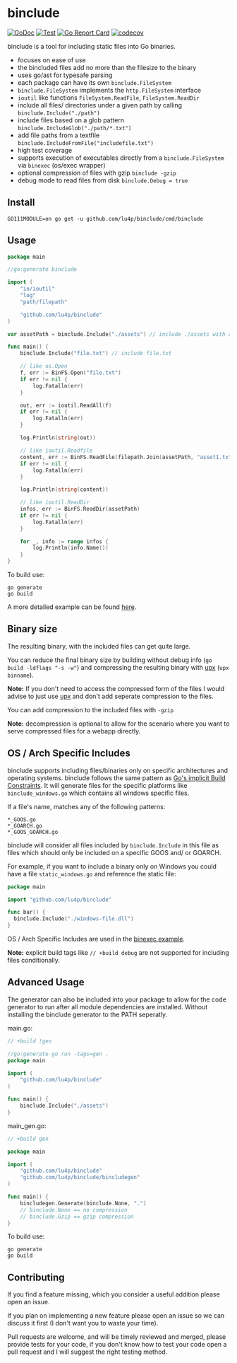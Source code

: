 # binclude

[![GoDoc](https://img.shields.io/badge/go.dev-reference-007d9c?logo=go&logoColor=white&style=flat-square)](https://pkg.go.dev/github.com/lu4p/binclude)
[![Test](https://github.com/lu4p/binclude/workflows/Test/badge.svg)](https://github.com/lu4p/binclude/actions?query=workflow%3ATest)
[![Go Report Card](https://goreportcard.com/badge/github.com/lu4p/binclude)](https://goreportcard.com/report/github.com/lu4p/binclude)
[![codecov](https://codecov.io/gh/lu4p/binclude/branch/master/graph/badge.svg)](https://codecov.io/gh/lu4p/binclude)

binclude is a tool for including static files into Go binaries.
- focuses on ease of use
- the bincluded files add no more than the filesize to the binary
- uses go/ast for typesafe parsing
- each package can have its own `binclude.FileSystem`
- `binclude.FileSystem` implements the `http.FileSystem` interface
- `ioutil` like functions `FileSystem.ReadFile`, `FileSystem.ReadDir`
- include all files/ directories under a given path by calling `binclude.Include("./path")`
- include files based on a glob pattern `binclude.IncludeGlob("./path/*.txt")`
- add file paths from a textfile `binclude.IncludeFromFile("includefile.txt")`
- high test coverage
- supports execution of executables directly from a `binclude.FileSystem` via `binexec` (os/exec wrapper)
- optional compression of files with gzip `binclude -gzip`
- debug mode to read files from disk `binclude.Debug = true`

## Install
```
GO111MODULE=on go get -u github.com/lu4p/binclude/cmd/binclude
```
## Usage
```go
package main

//go:generate binclude

import (
	"io/ioutil"
	"log"
	"path/filepath"

	"github.com/lu4p/binclude"
)

var assetPath = binclude.Include("./assets") // include ./assets with all files and subdirectories

func main() {
	binclude.Include("file.txt") // include file.txt

	// like os.Open
	f, err := BinFS.Open("file.txt")
	if err != nil {
		log.Fatalln(err)
	}

	out, err := ioutil.ReadAll(f)
	if err != nil {
		log.Fatalln(err)
	}

	log.Println(string(out))

	// like ioutil.Readfile
	content, err := BinFS.ReadFile(filepath.Join(assetPath, "asset1.txt"))
	if err != nil {
		log.Fatalln(err)
	}

	log.Println(string(content))

	// like ioutil.ReadDir
	infos, err := BinFS.ReadDir(assetPath)
	if err != nil {
		log.Fatalln(err)
	}

	for _, info := range infos {
		log.Println(info.Name())
	}
}

```
To build use:
```
go generate
go build
```

A more detailed example can be found [here](https://github.com/lu4p/binclude/tree/master/example).

## Binary size
The resulting binary, with the included files can get quite large. 

You can reduce the final binary size by building without debug info (`go build -ldflags "-s -w"`) and compressing the resulting binary with [upx](https://upx.github.io/) (`upx binname`).

**Note:** If you don't need to access the compressed form of the files I would advise to just use [upx](https://upx.github.io/) and don't add seperate compression to the files. 

You can add compression to the included files with `-gzip`

**Note:** decompression is optional to allow for the scenario where you want to serve compressed files for a webapp directly.


## OS / Arch Specific Includes

binclude supports including files/binaries only on specific architectures and operating systems. binclude follows the same pattern as [Go's implicit Build Constraints](https://golang.org/pkg/go/build/#hdr-Build_Constraints). It will generate files for the specific platforms like `binclude_windows.go` which contains all windows specific files.

If a file's name, matches any of the following patterns: 
```
*_GOOS.go
*_GOARCH.go
*_GOOS_GOARCH.go
```
binclude will consider all files included by `binclude.Include` in this file as files which should only be included on a specific GOOS and/ or GOARCH.

For example, if you want to include a binary only on Windows you could have a file `static_windows.go` and reference the static file:
```go
package main

import "github.com/lu4p/binclude"

func bar() {
  binclude.Include("./windows-file.dll")
}
```

OS / Arch Specific Includes are used in the [binexec example](https://github.com/lu4p/binclude/tree/master/binexec/example).

**Note:** explicit build tags like `// +build debug` are not supported for including files conditionally.

## Advanced Usage
The generator can also be included into your package to allow for the code generator to run after all module dependencies are installed.
Without installing the binclude generator to the PATH seperatly.

main.go:
```go
// +build !gen

//go:generate go run -tags=gen .
package main

import (
	"github.com/lu4p/binclude"
)

func main() {
	binclude.Include("./assets")
}

```

main_gen.go:
```go
// +build gen

package main

import (
	"github.com/lu4p/binclude"
	"github.com/lu4p/binclude/bincludegen"
)

func main() {
	bincludegen.Generate(binclude.None, ".")
	// binclude.None == no compression 
	// binclude.Gzip == gzip compression
}
```

To build use:
```
go generate
go build
```

## Contributing
If you find a feature missing, which you consider a useful addition please open an issue. 

If you plan on implementing a new feature please open an issue so we can discuss it first (I don't want you to waste your time).

Pull requests are welcome, and will be timely reviewed and merged, please provide tests for your code, if you don't know how to test your code open a pull request and I will suggest the right testing method.
